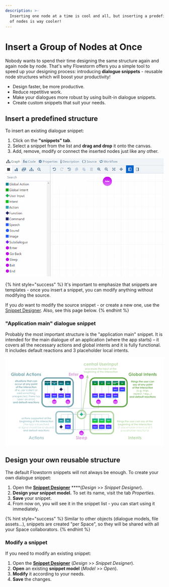```yaml
---
description: >-
  Inserting one node at a time is cool and all, but inserting a predefined GROUP
  of nodes is way cooler!
---
```


# Insert a Group of Nodes at Once

Nobody wants to spend their time designing the same structure again and again node by node. That's why Flowstorm offers you a simple tool to speed up your designing process: introducing **dialogue snippets** - reusable node structures which will boost your productivity!

* Design faster, be more productive.
* Reduce repetitive work.
* Make your dialogues more robust by using built-in dialogue snippets.
* Create custom snippets that suit your needs.

## Insert a predefined structure

To insert an existing dialogue snippet:

1. Click on the **"snippets" tab**.
2. Select a snippet from the list and **drag and drop** it onto the canvas.
3. Add, remove, modify or connect the inserted nodes just like any other.

![Inserting and connecting a snippet.](../../../.gitbook/assets/snippet.gif)

{% hint style="success" %}
It's important to emphasize that snippets are templates - once you insert a snippet, you can modify anything without modifying the source.

If you _do_ want to modify the source snippet - or create a new one, use the [Snippet Designer](../../../app/space/design/snippet-designer.md). Also, see this page below.
{% endhint %}

### "Application main" dialogue snippet

Probably the most important structure is the "application main" snippet. It is intended for the main dialogue of an application \(where the app starts\) – it covers all the necessary actions and global intents and it is fully functional. It includes default reactions and 3 placeholder local intents.

![Explanation of the &quot;Application-main\_EN&quot; snippet \(03/2021\).](../../../.gitbook/assets/image%20%2871%29.png)

## Design your own reusable structure

The default Flowstorm snippets will not always be enough. To create your own dialogue snippet:

1. Open the [**Snippet Designer**](../../../app/space/design/snippet-designer.md) ****\(_Design_ &gt;&gt; _Snippet Designer_\).
2. **Design your snippet model.** To set its name, visit the tab _Properties_.
3. **Save** your snippet.
4. From now on, you will see it in the snippet list - you can start using it immediately.

{% hint style="success" %}
Similar to other objects \(dialogue models, file assets...\), snippets are created "per Space", so they will be shared with all your Space collaborators.
{% endhint %}

### Modify a snippet

If you need to modify an existing snippet:

1. Open the [**Snippet Designer**](../../../app/space/design/snippet-designer.md) \(_Design_ &gt;&gt; _Snippet Designer_\).
2. **Open** an existing **snippet model** \(_Model_ &gt;&gt; _Open_\).
3. **Modify** it according to your needs.
4. **Save** the changes.

